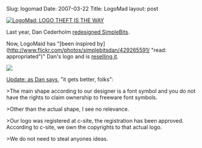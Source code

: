 Slug: logomad
Date: 2007-03-22
Title: LogoMad
layout: post

<a href="http://logomaid.com"><img alt="LogoMad: LOGO THEFT IS THE WAY" class="at-xid-6a010534988cd3970b0120a5b36bd8970c" src="https://steveivy.typepad.com/.a/6a010534988cd3970b0120a5b36bd8970c-pi" /></a>

Last year, Dan Cederholm [redesigned SimpleBits](http://www.simplebits.com/notebook/2006/12/04/rebrand.html).

Now, LogoMaid has &quot;[been inspired by](http://www.flickr.com/photos/simplebitsdan/429265591/ &quot;read: appropriated&quot;)&quot; Dan&#39;s logo and is [reselling it](http://logomaid.com.nyud.net:8080/detail.php?uid=4493&amp;maincat=1).

<a href="http://flickr.com/photos/danbenjamin/429387996/"><img class="at-xid-6a010534988cd3970b0120a5b36be0970c" src="https://steveivy.typepad.com/.a/6a010534988cd3970b0120a5b36be0970c-pi" />

Update: as [Dan says](http://www.flickr.com/photos/simplebitsdan/429265591/#comment72157600013428565), &quot;it gets better, folks&quot;:

&gt;The main shape according to our designer is a font symbol and you do not have the rights to claim ownership to freeware font symbols.

&gt;Other than the actual shape, I see no relevance.

&gt;Our logo was registered at c-site, the registration has been approved. According to c-site, we own the copyrights to that actual logo.

&gt;We do not need to steal anyones ideas.</a>
